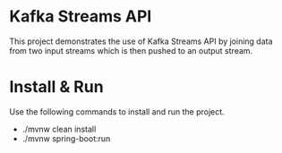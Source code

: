 # Kafka Streams API

This project demonstrates the use of Kafka Streams API by joining data from two input streams which is then pushed to an output stream.

# Install & Run

Use the following commands to install and run the project.

- ./mvnw clean install
- ./mvnw spring-boot:run
